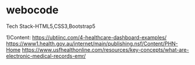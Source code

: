 # webocode

Tech Stack-HTML5,CSS3,Bootstrap5

<!--Bootstrap CDN:-->

<link href="https://cdn.jsdelivr.net/npm/bootstrap@5.0.2/dist/css/bootstrap.min.css" rel="stylesheet" integrity="sha384-EVSTQN3/azprG1Anm3QDgpJLIm9Nao0Yz1ztcQTwFspd3yD65VohhpuuCOmLASjC" crossorigin="anonymous">

<script src="https://cdn.jsdelivr.net/npm/bootstrap@5.0.2/dist/js/bootstrap.bundle.min.js" integrity="sha384-MrcW6ZMFYlzcLA8Nl+NtUVF0sA7MsXsP1UyJoMp4YLEuNSfAP+JcXn/tWtIaxVXM" crossorigin="anonymous"></script>

<script src="https://cdn.jsdelivr.net/npm/@popperjs/core@2.9.2/dist/umd/popper.min.js" integrity="sha384-IQsoLXl5PILFhosVNubq5LC7Qb9DXgDA9i+tQ8Zj3iwWAwPtgFTxbJ8NT4GN1R8p" crossorigin="anonymous"></script>

<script src="https://cdn.jsdelivr.net/npm/bootstrap@5.0.2/dist/js/bootstrap.min.js" integrity="sha384-cVKIPhGWiC2Al4u+LWgxfKTRIcfu0JTxR+EQDz/bgldoEyl4H0zUF0QKbrJ0EcQF" crossorigin="anonymous"></script>

<!--Google Fonts CDN:-->

<link
      href="https://fonts.googleapis.com/css?family=Poppins"
      rel="stylesheet"
    />
<link rel="preconnect" href="https://fonts.googleapis.com" />
    <link rel="preconnect" href="https://fonts.gstatic.com" crossorigin />
    <link
      href="https://fonts.googleapis.com/css2?family=Source+Sans+Pro:wght@200;300;400;600;700;900&display=swap"
      rel="stylesheet"
    />
    <link
      href="https://fonts.googleapis.com/css2?family=Work+Sans:wght@300;400&display=swap"
      rel="stylesheet"
    />
    <link
      href="https://fonts.googleapis.com/css2?family=Montserrat:wght@300;700&display=swap"
      rel="stylesheet"
    />

<!--Icons:-->

<script
      src="https://kit.fontawesome.com/3634587879.js"
      crossorigin="anonymous"
    ></script>
<link rel="stylesheet" href="https://cdnjs.cloudflare.com/ajax/libs/font-awesome/4.7.0/css/font-awesome.min.css">

<!--Main Page:-->

1)Content:  https://ubtiinc.com/4-healthcare-dashboard-examples/
	          https://www1.health.gov.au/internet/main/publishing.nsf/Content/PHN-Home
	          https://www.usfhealthonline.com/resources/key-concepts/what-are-electronic-medical-records-emr/


